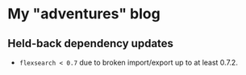 # My "adventures" blog

## Held-back dependency updates

- `flexsearch < 0.7` due to broken import/export up to at least 0.7.2.
